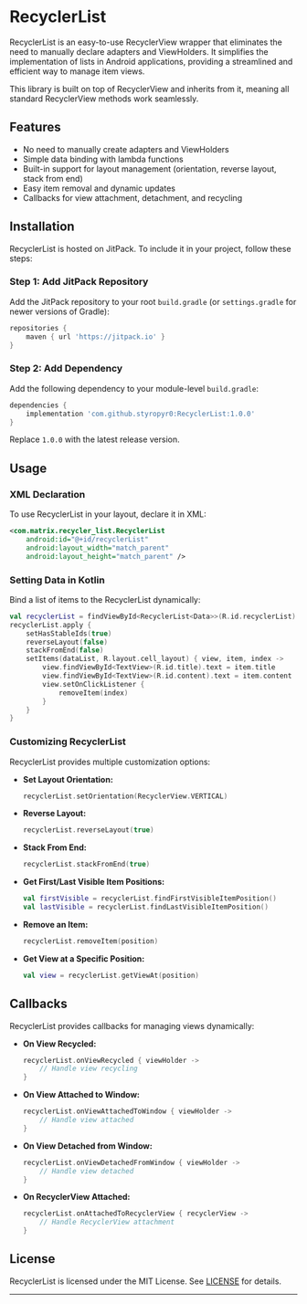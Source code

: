 # RecyclerList

RecyclerList is an easy-to-use RecyclerView wrapper that eliminates the need to manually declare adapters and ViewHolders. It simplifies the implementation of lists in Android applications, providing a streamlined and efficient way to manage item views.

This library is built on top of RecyclerView and inherits from it, meaning all standard RecyclerView methods work seamlessly.

## Features
- No need to manually create adapters and ViewHolders
- Simple data binding with lambda functions
- Built-in support for layout management (orientation, reverse layout, stack from end)
- Easy item removal and dynamic updates
- Callbacks for view attachment, detachment, and recycling

## Installation

RecyclerList is hosted on JitPack. To include it in your project, follow these steps:

### Step 1: Add JitPack Repository

Add the JitPack repository to your root `build.gradle` (or `settings.gradle` for newer versions of Gradle):

```gradle
repositories {
    maven { url 'https://jitpack.io' }
}
```

### Step 2: Add Dependency

Add the following dependency to your module-level `build.gradle`:

```gradle
dependencies {
    implementation 'com.github.styropyr0:RecyclerList:1.0.0'
}
```

Replace `1.0.0` with the latest release version.

## Usage

### XML Declaration

To use RecyclerList in your layout, declare it in XML:

```xml
<com.matrix.recycler_list.RecyclerList
    android:id="@+id/recyclerList"
    android:layout_width="match_parent"
    android:layout_height="match_parent" />
```

### Setting Data in Kotlin

Bind a list of items to the RecyclerList dynamically:

```kotlin
val recyclerList = findViewById<RecyclerList<Data>>(R.id.recyclerList)
recyclerList.apply {
    setHasStableIds(true)
    reverseLayout(false)
    stackFromEnd(false)
    setItems(dataList, R.layout.cell_layout) { view, item, index ->
        view.findViewById<TextView>(R.id.title).text = item.title
        view.findViewById<TextView>(R.id.content).text = item.content
        view.setOnClickListener {
            removeItem(index)
        }
    }
}
```

### Customizing RecyclerList

RecyclerList provides multiple customization options:

- **Set Layout Orientation:**
  ```kotlin
  recyclerList.setOrientation(RecyclerView.VERTICAL)
  ```

- **Reverse Layout:**
  ```kotlin
  recyclerList.reverseLayout(true)
  ```

- **Stack From End:**
  ```kotlin
  recyclerList.stackFromEnd(true)
  ```

- **Get First/Last Visible Item Positions:**
  ```kotlin
  val firstVisible = recyclerList.findFirstVisibleItemPosition()
  val lastVisible = recyclerList.findLastVisibleItemPosition()
  ```

- **Remove an Item:**
  ```kotlin
  recyclerList.removeItem(position)
  ```

- **Get View at a Specific Position:**
  ```kotlin
  val view = recyclerList.getViewAt(position)
  ```

## Callbacks

RecyclerList provides callbacks for managing views dynamically:

- **On View Recycled:**
  ```kotlin
  recyclerList.onViewRecycled { viewHolder ->
      // Handle view recycling
  }
  ```

- **On View Attached to Window:**
  ```kotlin
  recyclerList.onViewAttachedToWindow { viewHolder ->
      // Handle view attached
  }
  ```

- **On View Detached from Window:**
  ```kotlin
  recyclerList.onViewDetachedFromWindow { viewHolder ->
      // Handle view detached
  }
  ```

- **On RecyclerView Attached:**
  ```kotlin
  recyclerList.onAttachedToRecyclerView { recyclerView ->
      // Handle RecyclerView attachment
  }
  ```

## License

RecyclerList is licensed under the MIT License. See [LICENSE](LICENSE) for details.

---

